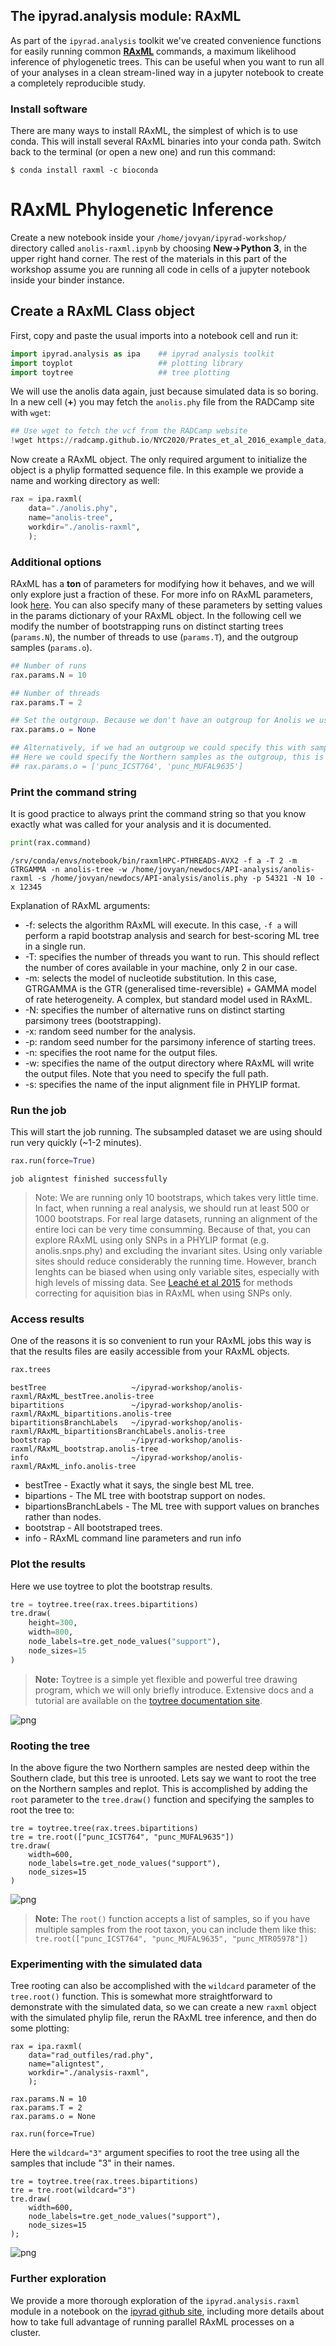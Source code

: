 
## The ipyrad.analysis module: RAxML

As part of the `ipyrad.analysis` toolkit we've created convenience functions for
easily running common [**RAxML**](https://sco.h-its.org/exelixis/web/software/raxml/index.html)
commands, a maximum likelihood inference of phylogenetic trees. This can be
useful when you want to run all of your analyses in a clean stream-lined way in
a jupyter notebook to create a completely reproducible study. 

### Install software
There are many ways to install RAxML, the simplest of which is to use conda.
This will install several RAxML binaries into your conda path. Switch back to
the terminal (or open a new one) and run this command:

```
$ conda install raxml -c bioconda
```
# **RAxML** Phylogenetic Inference

Create a new notebook inside your `/home/jovyan/ipyrad-workshop/` directory
called `anolis-raxml.ipynb` by choosing **New->Python 3**, in the
upper right hand corner. The rest of the materials in this part of the
workshop assume you are running all code in cells of a jupyter notebook inside
your binder instance.

## Create a RAxML Class object
First, copy and paste the usual imports into a notebook cell and run it:
```python
import ipyrad.analysis as ipa    ## ipyrad analysis toolkit
import toyplot                   ## plotting library
import toytree                   ## tree plotting
```

We will use the anolis data again, just because simulated data is so boring.
In a new cell (**+**) you may fetch the `anolis.phy` file from the RADCamp site with
`wget`:

```python
## Use wget to fetch the vcf from the RADCamp website
!wget https://radcamp.github.io/NYC2020/Prates_et_al_2016_example_data/anolis.phy
```

Now create a RAxML object. The only required argument to initialize the object
is a phylip formatted sequence file. In this example we provide a name and
working directory as well:

```python
rax = ipa.raxml(
    data="./anolis.phy",
    name="anolis-tree", 
    workdir="./anolis-raxml",
    );
```

### Additional options
RAxML has a **ton** of parameters for modifying how it behaves, and we will only
explore just a fraction of these. For more info on RAxML parameters, look
[here](https://sco.h-its.org/exelixis/resource/download/NewManual.pdf). You can
also specify many of these parameters by setting values in the params dictionary
of your RAxML object. In the following cell we modify the number of
bootstrapping runs on distinct starting trees (`params.N`), the number of
threads to use (`params.T`), and the outgroup samples (`params.o`). 

```python
## Number of runs
rax.params.N = 10

## Number of threads
rax.params.T = 2

## Set the outgroup. Because we don't have an outgroup for Anolis we use None.
rax.params.o = None 

## Alternatively, if we had an outgroup we could specify this with sample names
## Here we could specify the Northern samples as the outgroup, this is just for illustration
## rax.params.o = ['punc_ICST764', 'punc_MUFAL9635']
```

### Print the command string 
It is good practice to always print the command string so that you know exactly
what was called for your analysis and it is documented. 

```python
print(rax.command)
```
    /srv/conda/envs/notebook/bin/raxmlHPC-PTHREADS-AVX2 -f a -T 2 -m GTRGAMMA -n anolis-tree -w /home/jovyan/newdocs/API-analysis/anolis-raxml -s /home/jovyan/newdocs/API-analysis/anolis.phy -p 54321 -N 10 -x 12345
    
Explanation of RAxML arguments:
* -f: selects the algorithm RAxML will execute. In this case, `-f a` will perform a rapid bootstrap analysis and search for best-scoring ML tree in a single run.
* -T: specifies the number of threads you want to run. This should reflect the number of cores available in your machine, only 2 in our case.
* -m: selects the model of nucleotide substitution. In this case, GTRGAMMA is the GTR (generalised time-reversible) + GAMMA model of rate heterogeneity. A complex, but standard model used in RAxML.
* -N: specifies the number of alternative runs on distinct starting parsimony trees (bootstrapping).
* -x: random seed number for the analysis.
* -p: random seed number for the parsimony inference of starting trees.
* -n: specifies the root name for the output files.
* -w: specifies the name of the output directory where RAxML will write the output files. Note that you need to specify the full path.
* -s: specifies the name of the input alignment file in PHYLIP format.

### Run the job
This will start the job running. The subsampled dataset we are using should run
very quickly (~1-2 minutes).

```python
rax.run(force=True)
```
    job aligntest finished successfully

> Note: We are running only 10 bootstraps, which takes very little time. In
fact, when running a real analysis, we should run at least 500 or 1000
bootstraps. For real large datasets, running an alignment of the entire loci can
be very time consumming. Because of that, you can explore RAxML using only SNPs
in a PHYLIP format (e.g. anolis.snps.phy) and excluding the invariant sites.
Using only variable sites should reduce considerably the running time. However,
branch lenghts can be biased when using only variable sites, especially with
high levels of missing data. See [Leaché et al 2015](https://www.ncbi.nlm.nih.gov/pubmed/26227865)
for methods correcting for aquisition bias in RAxML when using SNPs only.

### Access results
One of the reasons it is so convenient to run your RAxML jobs this way is that
the results files are easily accessible from your RAxML objects. 

```python
rax.trees
```
    bestTree                   ~/ipyrad-workshop/anolis-raxml/RAxML_bestTree.anolis-tree
    bipartitions               ~/ipyrad-workshop/anolis-raxml/RAxML_bipartitions.anolis-tree
    bipartitionsBranchLabels   ~/ipyrad-workshop/anolis-raxml/RAxML_bipartitionsBranchLabels.anolis-tree
    bootstrap                  ~/ipyrad-workshop/anolis-raxml/RAxML_bootstrap.anolis-tree
    info                       ~/ipyrad-workshop/anolis-raxml/RAxML_info.anolis-tree
* bestTree - Exactly what it says, the single best ML tree.
* bipartions - The ML tree with bootstrap support on nodes.
* bipartionsBranchLabels - The ML tree with support values on branches rather than nodes.
* bootstrap - All bootstraped trees.
* info - RAxML command line parameters and run info

### Plot the results
Here we use toytree to plot the bootstrap results. 

```python
tre = toytree.tree(rax.trees.bipartitions)
tre.draw(
    height=300,
    width=800,
    node_labels=tre.get_node_values("support"),
    node_sizes=15
)
```
> **Note:** Toytree is a simple yet flexible and powerful tree drawing program,
which we will only briefly introduce. Extensive docs and a tutorial are
available on the [toytree documentation site](https://toytree.readthedocs.io/en/latest/).

![png](RAxML_API_files/RAxML_API_00_unrooted.png)

### Rooting the tree
In the above figure the two Northern samples are nested deep within the Southern
clade, but this tree is unrooted. Lets say we want to root the tree on the
Northern samples and replot. This is accomplished by adding the `root` parameter
to the `tree.draw()` function and specifying the samples to root the tree to:
```
tre = toytree.tree(rax.trees.bipartitions)
tre = tre.root(["punc_ICST764", "punc_MUFAL9635"])
tre.draw(
    width=600,
    node_labels=tre.get_node_values("support"),
    node_sizes=15
)
```
![png](RAxML_API_files/RAxML_API_01_rooted.png)

> **Note:** The `root()` function accepts a list of samples, so if you have
multiple samples from the root taxon, you can include them like this:
`tre.root(["punc_ICST764", "punc_MUFAL9635", "punc_MTR05978"])`

### Experimenting with the simulated data
Tree rooting can also be accomplished with the `wildcard` parameter of the
`tree.root()` function. This is somewhat more straightforward to demonstrate
with the simulated data, so we can create a new `raxml` object with the
simulated phylip file, rerun the RAxML tree inference, and then do some plotting:
```
rax = ipa.raxml(
    data="rad_outfiles/rad.phy",
    name="aligntest", 
    workdir="./analysis-raxml",
    );

rax.params.N = 10
rax.params.T = 2
rax.params.o = None 

rax.run(force=True)
```
Here the `wildcard="3"` argument specifies to root the tree using all the
samples that include "3" in their names.
```
tre = toytree.tree(rax.trees.bipartitions)
tre = tre.root(wildcard="3")
tre.draw(
    width=600,
    node_labels=tre.get_node_values("support"),
    node_sizes=15
);
```
![png](RAxML_API_files/RAxML_API_02_sim_rooted.png)

### Further exploration

We provide a more thorough exploration of the `ipyrad.analysis.raxml` module in
a notebook on the [ipyrad github site](https://github.com/dereneaton/ipyrad/blob/master/tests/cookbook-raxml-pedicularis.ipynb),
including more details about how to take full advantage of running parallel
RAxML processes on a cluster.
